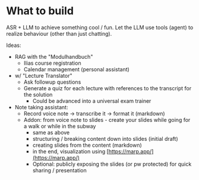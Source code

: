 # What to build

ASR + LLM to achieve something cool / fun. Let the LLM use tools (agent) to realize behaviour (other than just chatting).

Ideas:
- RAG with the "Modulhandbuch"
  - Ilias course registration
  - Calendar management (personal assistant)
- w/ "Lecture Translator"
  - Ask followup questions
  - Generate a quiz for each lecture with references to the transcript for the solution
    - Could be advanced into a universal exam trainer
- Note taking assistant:
  - Record voice note -> transcribe it -> format it (markdown)
  - Addon: from voice note to slides - create your slides while going for a walk or while in the subway
    - same as above
    - structuring / breaking content down into slides (initial draft)
    - creating slides from the content (markdown)
    - in the end, visualization using [https://marp.app/](https://marp.app/)
    - Optional: publicly exposing the slides (or pw protected) for quick sharing / presentation
